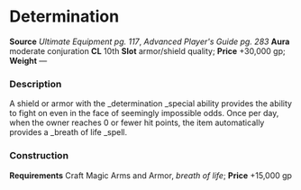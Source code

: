 ﻿---
name: "Determination"
type: ['armor_quality', 'shield_quality']
price: "+30,000 gp"
description: |
  "A shield or armor with the _determination_ special ability provides the ability to fight on even in the face of seemingly impossible odds. Once per day, when the owner reaches 0 or fewer hit points, the item automatically provides a _breath of life_ spell."
---

#  Determination

**Source** _Ultimate Equipment pg. 117_, _Advanced Player's Guide pg. 283_
**Aura** moderate conjuration **CL** 10th
**Slot** armor/shield quality; **Price** +30,000 gp; **Weight** —

### Description

A shield or armor with the _determination _special ability provides the ability to fight on even in the face of seemingly impossible odds. Once per day, when the owner reaches 0 or fewer hit points, the item automatically provides a _breath of life _spell.

### Construction

**Requirements** Craft Magic Arms and Armor, _breath of life_; **Price** +15,000 gp